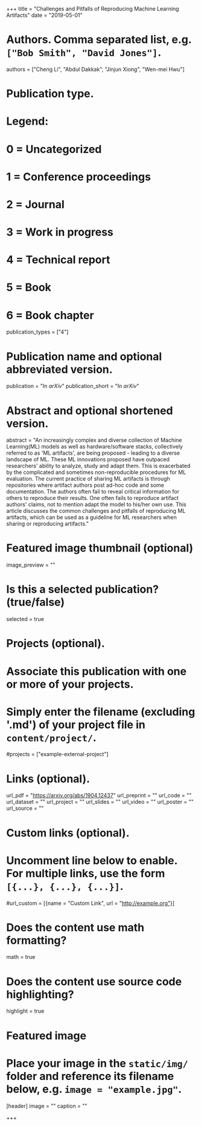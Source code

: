 +++
title = "Challenges and Pitfalls of Reproducing Machine Learning Artifacts"
date = "2019-05-01"

# Authors. Comma separated list, e.g. `["Bob Smith", "David Jones"]`.
authors = ["Cheng Li", "Abdul Dakkak", "Jinjun Xiong", "Wen-mei Hwu"]

# Publication type.
# Legend:
# 0 = Uncategorized
# 1 = Conference proceedings
# 2 = Journal
# 3 = Work in progress
# 4 = Technical report
# 5 = Book
# 6 = Book chapter
publication_types = ["4"]

# Publication name and optional abbreviated version.
publication = "In *arXiv*"
publication_short = "In *arXiv*"

# Abstract and optional shortened version.
abstract = "An increasingly complex and diverse collection of Machine Learning(ML) models as well as hardware/software stacks, collectively referred to as 'ML artifacts', are being proposed - leading to a diverse landscape of ML. These ML innovations proposed have outpaced researchers' ability to analyze, study and adapt them. This is exacerbated by the complicated and sometimes non-reproducible procedures for ML evaluation. The current practice of sharing ML artifacts is through repositories where artifact authors post ad-hoc code and some documentation. The authors often fail to reveal critical information for others to reproduce their results. One often fails to reproduce artifact authors' claims, not to mention adapt the model to his/her own use. This article discusses the common challenges and pitfalls of reproducing ML artifacts, which can be used as a guideline for ML researchers when sharing or reproducing artifacts."

# Featured image thumbnail (optional)
image_preview = ""

# Is this a selected publication? (true/false)
selected = true

# Projects (optional).
#   Associate this publication with one or more of your projects.
#   Simply enter the filename (excluding '.md') of your project file in `content/project/`.
#projects = ["example-external-project"]

# Links (optional).
url_pdf = "https://arxiv.org/abs/1904.12437"
url_preprint = ""
url_code = ""
url_dataset = ""
url_project = ""
url_slides = ""
url_video = ""
url_poster = ""
url_source = ""

# Custom links (optional).
#   Uncomment line below to enable. For multiple links, use the form `[{...}, {...}, {...}]`.
#url_custom = [{name = "Custom Link", url = "http://example.org"}]

# Does the content use math formatting?
math = true

# Does the content use source code highlighting?
highlight = true

# Featured image
# Place your image in the `static/img/` folder and reference its filename below, e.g. `image = "example.jpg"`.
[header]
image = ""
caption = ""

+++
